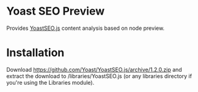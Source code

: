 # Yoast SEO Preview
Provides [YoastSEO.js](https://github.com/Yoast/YoastSEO.js) content analysis based on node preview.

# Installation

Download https://github.com/Yoast/YoastSEO.js/archive/1.2.0.zip and extract the download to /libraries/YoastSEO.js (or any libraries directory if you're using the Libraries module).
